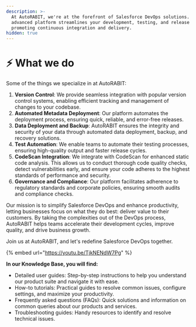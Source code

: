 ```yaml
---
description: >-
  At AutoRABIT, we're at the forefront of Salesforce DevOps solutions. Our
  advanced platform streamlines your development, testing, and release cycles,
  promoting continuous integration and delivery.
hidden: true
---
```


# ⚡ What we do

Some of the things we specialize in at AutoRABIT:

1. **Version Control**: We provide seamless integration with popular version control systems, enabling efficient tracking and management of changes to your codebase.
2. **Automated Metadata Deployment**: Our platform automates the deployment process, ensuring quick, reliable, and error-free releases.
3. **Data Deployment and Backup**: AutoRABIT ensures the integrity and security of your data through automated data deployment, backup, and recovery solutions.
4. **Test Automation**: We enable teams to automate their testing processes, ensuring high-quality output and faster release cycles.
5. **CodeScan Integration**: We integrate with CodeScan for enhanced static code analysis. This allows us to conduct thorough code quality checks, detect vulnerabilities early, and ensure your code adheres to the highest standards of performance and security.
6. **Governance and Compliance**: Our platform facilitates adherence to regulatory standards and corporate policies, ensuring smooth audits and compliance checks.

Our mission is to simplify Salesforce DevOps and enhance productivity, letting businesses focus on what they do best: deliver value to their customers. By taking the complexities out of the DevOps process, AutoRABIT helps teams accelerate their development cycles, improve quality, and drive business growth.

Join us at AutoRABIT, and let's redefine Salesforce DevOps together.

{% embed url="https://youtu.be/TjkNENdW7Pg" %}

**In our Knowledge Base, you will find:**

* Detailed user guides: Step-by-step instructions to help you understand our product suite and navigate it with ease.
* How-to tutorials: Practical guides to resolve common issues, configure settings, and maximize your productivity.
* Frequently asked questions (FAQs): Quick solutions and information on common queries about our products and services.
* Troubleshooting guides: Handy resources to identify and resolve technical issues.
